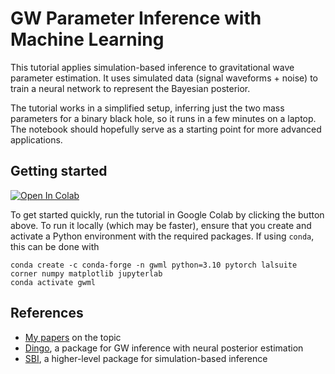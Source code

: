 # GW Parameter Inference with Machine Learning

This tutorial applies simulation-based inference to gravitational wave parameter estimation. It uses simulated data (signal waveforms + noise) to train a neural network to represent the Bayesian posterior.

The tutorial works in a simplified setup, inferring just the two mass parameters for a binary black hole, so it runs in a few minutes on a laptop. The notebook should hopefully serve as a starting point for more advanced applications.

## Getting started

[![Open In Colab](https://colab.research.google.com/assets/colab-badge.svg)](https://colab.research.google.com/github/stephengreen/gw-school-corfu-2023/blob/main/tutorial-Corfu-2023.ipynb)

To get started quickly, run the tutorial in Google Colab by clicking the button above. To run it locally (which may be faster), ensure that you create and activate a Python environment with the required packages. If using `conda`, this can be done with
```
conda create -c conda-forge -n gwml python=3.10 pytorch lalsuite corner numpy matplotlib jupyterlab
conda activate gwml
```

## References

* [My papers](https://inspirehep.net/literature?sort=mostrecent&size=25&page=1&q=a%20green%20%2B%20a%20gair%20%2B%20ac%201-%3E10&ui-citation-summary=true) on the topic
* [Dingo](https://github.com/dingo-gw/dingo), a package for GW inference with neural posterior estimation
* [SBI](https://www.mackelab.org/sbi/), a higher-level package for simulation-based inference
